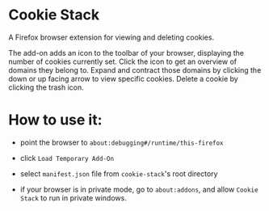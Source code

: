 # Cookie Stack

A Firefox browser extension for viewing and deleting cookies.

The add-on adds an icon to the toolbar of your browser, displaying the number of cookies currently set. Click the icon to get an overview of domains they belong to. Expand and contract those domains by clicking the down or up facing arrow to view specific cookies. Delete a cookie by clicking the trash icon.

# How to use it:

* point the browser to `about:debugging#/runtime/this-firefox`
* click `Load Temporary Add-On`
* select `manifest.json` file from `cookie-stack`'s root directory

* if your browser is in private mode, go to `about:addons`, and allow `Cookie Stack` to run in private windows.
